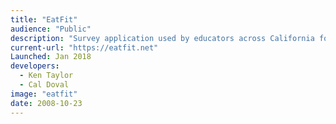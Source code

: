 ```yaml
---
title: "EatFit"
audience: "Public"
description: "Survey application used by educators across California for analyzing children's eating habits."
current-url: "https://eatfit.net"
Launched: Jan 2018
developers:
  - Ken Taylor
  - Cal Doval
image: "eatfit"
date: 2008-10-23
---
```

